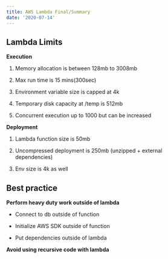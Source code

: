 ```yaml
---
title: AWS Lambda Final/Summary
date: '2020-07-14'
---
```


## Lambda Limits

**Execution**

1. Memory allocation is between 128mb to 3008mb

2. Max run time is 15 mins(300sec)

3. Environment variable size is capped at 4k

4. Temporary disk capacity at /temp is 512mb

5. Concurrent execution up to 1000 but can be increased

**Deployment**

1. Lambda function size is 50mb

2. Uncompressed deployment is 250mb (unzipped + external dependencies)

3. Env size is 4k as well

## Best practice

**Perform heavy duty work outside of lambda**

- Connect to db outside of function

- Initialize AWS SDK outside of function

- Put dependencies outside of lambda

**Avoid using recursive code with lambda**
